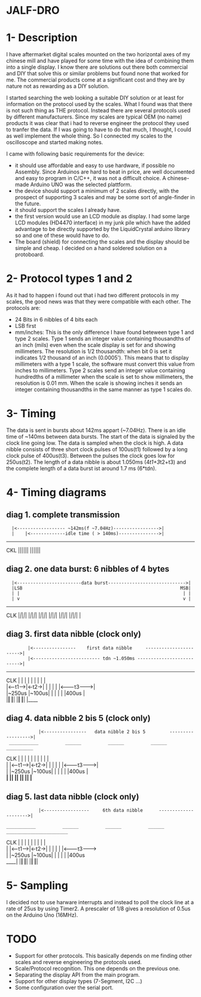 # JALF-DRO

1- Description
==============

I have aftermarket digital scales mounted on the two horizontal axes of my chinese mill and have played for some time with the idea of combining them into a single display. I know there are solutions out there both commercial and DIY that solve this or similar problems but found none that worked for me. The commercial products come at a significant cost and they are by nature not as rewarding as a DIY solution. 

I started searching the web looking a suitable DIY solution or at least for information on the protocol used by the scales. What I found was that there is not such thing as THE protocol. Instead there are several protocols used by different manufacturers. Since my scales are typical OEM (no name) products it was clear that i had to reverse engineer the protocol they used to tranfer the data. If I was going to have to do that much, I thought, I could as well implement the whole thing. So I connected my scales to the oscilloscope and started making notes.

I came with following basic requirements for the device:
* it should use affordable and easy to use hardware, if possible no Assembly. Since Arduinos are hard to beat in price, are well documented and easy to program in C/C++, it was not a difficult choice. A chinese-made Arduino UNO was the selected plattform.
* the device should support a minimum of 2 scales directly, with the prospect of supporting 3 scales and may be some sort of angle-finder in the future.
* it should support the scales I already have.
* the first version would use an LCD module as display. I had some large LCD modules (HD4470 interface) in my junk pile which have the added advantage to be directly supported by the LiquidCrystal arduino library so and one of these would have to do. 
* The board (shield) for connecting the scales and the display should be simple and cheap. I decided on a hand soldered solution on a protoboard.

2- Protocol types 1 and 2
=========================
As it had to happen i found out that i had two different protocols in my scales, the good news was that they were compatible with each other. The protocols are:

* 24 Bits in 6 nibbles of 4 bits each
* LSB first
* mm/inches: This is the only difference I have found beteween type 1 and type 2 scales. Type 1 sends an integer value containing thousandths of an inch (mils) even when the scale display is set for and showing millimeters. The resolution is 1/2 thousandth: when bit 0 is set it indicates 1/2 thousand of an inch (0.0005'). This means that to display millimeters with a type 1 scale, the software must convert this value from inches to millimeters. 
Type 2 scales send an integer value containing hundredths of a millimeter when the scale is set to show millimeters, the resolution is 0.01 mm. When the scale is showing inches it sends an integer containing thousandths in the same manner as type 1 scales do.  

3- Timing
=========
The data is sent in bursts about 142ms appart (~7.04Hz). There is an idle time of ~140ms between data bursts. The start of the data is signaled by the clock line going low. The data is sampled when the clock is high.
A data nibble consists of three short clock pulses of 100us(t1) followed by a long clock pulse of 400us(t3). Between the pulses the clock goes low for 250us(t2). The length of a data nibble is about 1.050ms (4*t1+3*t2+t3) and the complete length of a data burst ist around 1.7 ms (6*tdn).

4- Timing diagrams
==================

diag 1. complete transmission
-----------------------------

      |<------------------ ~142ms(f ~7.04Hz)----------------->|
      |    |<-------------idle time ( > 140ms)--------------->| 
______      __________________________________________________      _____________________________
CKL   ||||||                                                  ||||||


diag 2. one data burst: 6 nibbles of 4 bytes
--------------------------------------------
      
      |<------------------------data burst----------------------------->|
      |LSB                                                           MSB|
      | |                                                             | |
      | v                                                             v |
______         __         __         __         __         __         __________________________
CLK   |_|_|_|_|  |_|_|_|_|  |_|_|_|_|  |_|_|_|_|  |_|_|_|_|  |_|_|_|_|  |



diag 3. first data nibble (clock only)
--------------------------------------
            
            |<----------------    first data nibble     ----------------------->|
            |<------------------------- tdn ~1.050ms -------------------------->|        
____________          ______          ______          ______          __________   
CLK         |        |      |        |      |        |      |        |          |    
            |<--t1-->|<-t2->|        |      |        |      |        |<---t3--->|    
            |~250us  |~100us|        |      |        |      |        |400us     |   
            |________|      |________|      |________|      |________|          |____


diag 4. data nibble 2 bis 5 (clock only)
----------------------------------------

                |<----------------   data nibble 2 bis 5         ------------------>|
     ___________          ______          ______          ______          __________   
CLK |           |        |      |        |      |        |      |        |          |    
    |           |<--t1-->|<-t2->|        |      |        |      |        |<---t3--->|    
    |           |~250us  |~100us|        |      |        |      |        |400us     |   
____|           |________|      |________|      |________|      |________|          |____


diag 5. last data nibble (clock only)
-------------------------------------                
                
                |<-----------------     6th data nibble      --------------------->|

    ___________          ______          ______          ______          _______________________   
CLK |           |        |      |        |      |        |      |        |              
    |           |<--t1-->|<-t2->|        |      |        |      |        |<---t3--->    
    |           |~250us  |~100us|        |      |        |      |        |400us        
____|           |________|      |________|      |________|      |________|          


5- Sampling
===========

I decided not to use harware interrupts and instead to poll the clock line at a rate of 25us by using Timer2. A prescaler of 1/8 gives a resolution of 0.5us on the Arduino Uno (16MHz).


TODO
====

* Support for other protocols. This basically depends on me finding other scales and reverse engineering the protocols used.
* Scale/Protocol recognition. This one depends on the previous one.
* Separating the display API from the main program.
* Support for other display types (7-Segment, I2C ...)
* Some configuration over the serial port.
